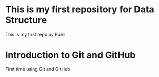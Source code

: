 # This is my first repository for Data Structure
This is my first repo by Ruhil
# Introduction to Git and GitHub
First time using Git and GitHub
